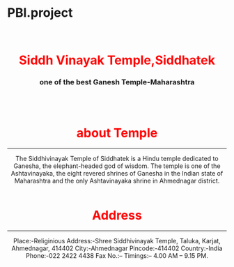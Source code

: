 # PBl.project
<!DOCTYPE html>
<html>
		<head>
			 <meta hettp-equiv="content-type" content
			  ="text/html; charset=utf-8"/>
			 <meta name="" content="">
			 <title>PBL project</title>
</head>
<body>
<center>
		<br/>
		<h1 style="color:red"> Siddh Vinayak Temple,Siddhatek</h1>
		<h3 class="top"> one of the best Ganesh Temple-<span>Maharashtra</span>
		</h3>
	<br/>
	<br/>
	<img src="Ganesh.jpg" alt="" />
	<h1 style=color:red> about Temple</h1>
	<hr/>
	<p>The Siddhivinayak Temple of Siddhatek is a Hindu temple dedicated to Ganesha, the elephant-headed god of wisdom. The temple is one of the Ashtavinayaka, the eight revered shrines of Ganesha in the Indian state of Maharashtra and the only Ashtavinayaka shrine in Ahmednagar district.</p>
 <img src="Temple.jpg" alt=""/> 
 <h1 style="color:red">Address</h1>
 <hr/>
 <p>Place:-Religinious
    Address:-Shree Siddhivinayak Temple, Taluka, Karjat, Ahmednagar, 414402
    City:-Ahmednagar
    Pincode:-414402
    Country:-India
    Phone:-022 2422 4438
    Fax No.:–
    Timings:– 4.00 AM – 9.15 PM.</p>
 </center>
 </body>
 </html>
